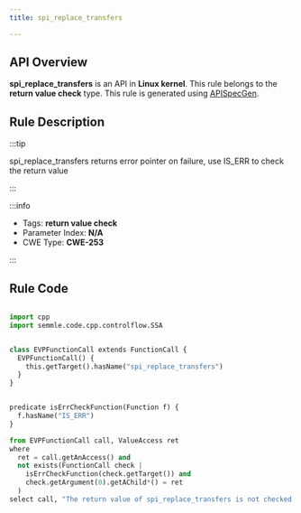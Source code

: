 ```yaml
---
title: spi_replace_transfers

---
```



## API Overview
**spi_replace_transfers** is an API in **Linux kernel**. This rule belongs to the **return value check** type. This rule is generated using [APISpecGen](../../tools/APISpecGen).
## Rule Description

:::tip

spi_replace_transfers returns error pointer on failure, use IS_ERR to check the return value

:::

:::info

- Tags: **return value check**
- Parameter Index: **N/A**
- CWE Type: **CWE-253**

:::

## Rule Code
```python

import cpp
import semmle.code.cpp.controlflow.SSA


class EVPFunctionCall extends FunctionCall {
  EVPFunctionCall() {
    this.getTarget().hasName("spi_replace_transfers")
  }
}


predicate isErrCheckFunction(Function f) {
  f.hasName("IS_ERR") 
}

from EVPFunctionCall call, ValueAccess ret
where
  ret = call.getAnAccess() and
  not exists(FunctionCall check |
    isErrCheckFunction(check.getTarget()) and
    check.getArgument(0).getAChild*() = ret
  )
select call, "The return value of spi_replace_transfers is not checked with IS_ERR."
    
```